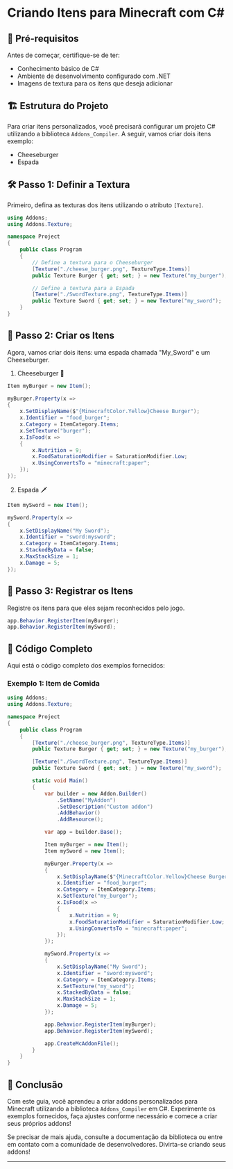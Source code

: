 # Criando Itens para Minecraft com C#

## 🌟 Pré-requisitos

Antes de começar, certifique-se de ter:
- Conhecimento básico de C#
- Ambiente de desenvolvimento configurado com .NET
- Imagens de textura para os itens que deseja adicionar

## 🏗️ Estrutura do Projeto

Para criar itens personalizados, você precisará configurar um projeto C# utilizando a biblioteca `Addons_Compiler`. A seguir, vamos criar dois itens exemplo:
- Cheeseburger
- Espada

## 🛠️ Passo 1: Definir a Textura

Primeiro, defina as texturas dos itens utilizando o atributo `[Texture]`.

```csharp
using Addons;
using Addons.Texture;

namespace Project
{
    public class Program
    {
        // Define a textura para o Cheeseburger
        [Texture("./cheese_burger.png", TextureType.Items)]
        public Texture Burger { get; set; } = new Texture("my_burger");

        // Define a textura para a Espada
        [Texture("./SwordTexture.png", TextureType.Items)]
        public Texture Sword { get; set; } = new Texture("my_sword");
    }
}
```

## 🌟 Passo 2: Criar os Itens

Agora, vamos criar dois itens: uma espada chamada "My_Sword" e um Cheeseburger.

1. Cheeseburger 🍔

```csharp
Item myBurger = new Item();

myBurger.Property(x =>
{
    x.SetDisplayName($"{MinecraftColor.Yellow}Cheese Burger");
    x.Identifier = "food_burger";
    x.Category = ItemCategory.Items;
    x.SetTexture("burger");
    x.IsFood(x =>
    {
        x.Nutrition = 9;
        x.FoodSaturationModifier = SaturationModifier.Low;
        x.UsingConvertsTo = "minecraft:paper";
    });
});
```

2. Espada 🗡️

```csharp
Item mySword = new Item();

mySword.Property(x =>
{
    x.SetDisplayName("My Sword");
    x.Identifier = "sword:mysword";
    x.Category = ItemCategory.Items;
    x.StackedByData = false;
    x.MaxStackSize = 1;
    x.Damage = 5;
});
```

## 🌟 Passo 3: Registrar os Itens

Registre os itens para que eles sejam reconhecidos pelo jogo.

```csharp
app.Behavior.RegisterItem(myBurger);
app.Behavior.RegisterItem(mySword);
```

## 📝 Código Completo

Aqui está o código completo dos exemplos fornecidos:

### Exemplo 1: Item de Comida

```csharp
using Addons;
using Addons.Texture;

namespace Project
{
    public class Program
    {
        [Texture("./cheese_burger.png", TextureType.Items)]
        public Texture Burger { get; set; } = new Texture("my_burger");

        [Texture("./SwordTexture.png", TextureType.Items)]
        public Texture Sword { get; set; } = new Texture("my_sword");

        static void Main()
        {
            var builder = new Addon.Builder()
                .SetName("MyAddon")
                .SetDescription("Custom addon")
                .AddBehavior()
                .AddResource();

            var app = builder.Base();

            Item myBurger = new Item();
            Item mySword = new Item();

            myBurger.Property(x =>
            {
                x.SetDisplayName($"{MinecraftColor.Yellow}Cheese Burger");
                x.Identifier = "food_burger";
                x.Category = ItemCategory.Items;
                x.SetTexture("my_burger");
                x.IsFood(x =>
                {
                    x.Nutrition = 9;
                    x.FoodSaturationModifier = SaturationModifier.Low;
                    x.UsingConvertsTo = "minecraft:paper";
                });
            });

            mySword.Property(x =>
            {
                x.SetDisplayName("My Sword");
                x.Identifier = "sword:mysword";
                x.Category = ItemCategory.Items;
                x.SetTexture("my_sword");
                x.StackedByData = false;
                x.MaxStackSize = 1;
                x.Damage = 5;
            });

            app.Behavior.RegisterItem(myBurger);
            app.Behavior.RegisterItem(mySword);

            app.CreateMcAddonFile();
        }
    }
}
```

## 🚀 Conclusão

Com este guia, você aprendeu a criar addons personalizados para Minecraft utilizando a biblioteca `Addons_Compiler` em C#. Experimente os exemplos fornecidos, faça ajustes conforme necessário e comece a criar seus próprios addons! 

Se precisar de mais ajuda, consulte a documentação da biblioteca ou entre em contato com a comunidade de desenvolvedores. Divirta-se criando seus addons!

---